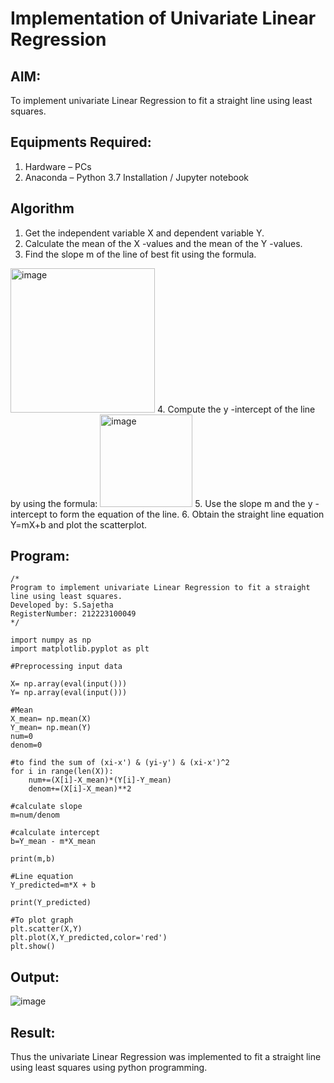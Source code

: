# Implementation of Univariate Linear Regression
## AIM:
To implement univariate Linear Regression to fit a straight line using least squares.

## Equipments Required:
1. Hardware – PCs
2. Anaconda – Python 3.7 Installation / Jupyter notebook

## Algorithm
1. Get the independent variable X and dependent variable Y.
2. Calculate the mean of the X -values and the mean of the Y -values.
3. Find the slope m of the line of best fit using the formula. 
<img width="231" alt="image" src="https://user-images.githubusercontent.com/93026020/192078527-b3b5ee3e-992f-46c4-865b-3b7ce4ac54ad.png">
4. Compute the y -intercept of the line by using the formula:
<img width="148" alt="image" src="https://user-images.githubusercontent.com/93026020/192078545-79d70b90-7e9d-4b85-9f8b-9d7548a4c5a4.png">
5. Use the slope m and the y -intercept to form the equation of the line.
6. Obtain the straight line equation Y=mX+b and plot the scatterplot.

## Program:
```
/*
Program to implement univariate Linear Regression to fit a straight line using least squares.
Developed by: S.Sajetha
RegisterNumber: 212223100049
*/
```
```
import numpy as np
import matplotlib.pyplot as plt

#Preprocessing input data

X= np.array(eval(input()))
Y= np.array(eval(input()))

#Mean
X_mean= np.mean(X)
Y_mean= np.mean(Y)
num=0
denom=0

#to find the sum of (xi-x') & (yi-y') & (xi-x')^2
for i in range(len(X)):
    num+=(X[i]-X_mean)*(Y[i]-Y_mean)
    denom+=(X[i]-X_mean)**2
    
#calculate slope
m=num/denom

#calculate intercept
b=Y_mean - m*X_mean

print(m,b)

#Line equation
Y_predicted=m*X + b

print(Y_predicted)

#To plot graph
plt.scatter(X,Y)
plt.plot(X,Y_predicted,color='red')
plt.show() 

```

## Output:
![image](https://github.com/Sajetha13/Find-the-best-fit-line-using-Least-Squares-Method/assets/138849316/23202d41-d4f2-4ddb-9c63-c5f1d327a366)



## Result:
Thus the univariate Linear Regression was implemented to fit a straight line using least squares using python programming.
